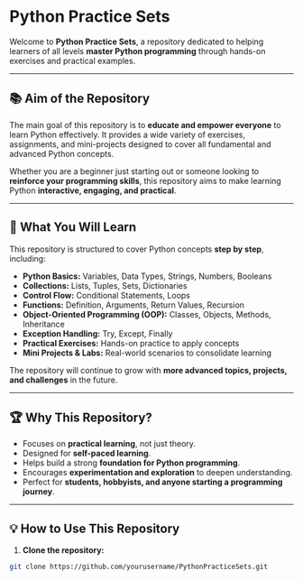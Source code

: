 # Python Practice Sets

Welcome to **Python Practice Sets**, a repository dedicated to helping learners of all levels **master Python programming** through hands-on exercises and practical examples.

---

## 📚 Aim of the Repository

The main goal of this repository is to **educate and empower everyone** to learn Python effectively. It provides a wide variety of exercises, assignments, and mini-projects designed to cover all fundamental and advanced Python concepts.  

Whether you are a beginner just starting out or someone looking to **reinforce your programming skills**, this repository aims to make learning Python **interactive, engaging, and practical**.

---

## 🚀 What You Will Learn

This repository is structured to cover Python concepts **step by step**, including:

- **Python Basics:** Variables, Data Types, Strings, Numbers, Booleans
- **Collections:** Lists, Tuples, Sets, Dictionaries
- **Control Flow:** Conditional Statements, Loops
- **Functions:** Definition, Arguments, Return Values, Recursion
- **Object-Oriented Programming (OOP):** Classes, Objects, Methods, Inheritance
- **Exception Handling:** Try, Except, Finally
- **Practical Exercises:** Hands-on practice to apply concepts
- **Mini Projects & Labs:** Real-world scenarios to consolidate learning

The repository will continue to grow with **more advanced topics, projects, and challenges** in the future.

---

## 🏆 Why This Repository?

- Focuses on **practical learning**, not just theory.
- Designed for **self-paced learning**.
- Helps build a strong **foundation for Python programming**.
- Encourages **experimentation and exploration** to deepen understanding.
- Perfect for **students, hobbyists, and anyone starting a programming journey**.

---

## 💡 How to Use This Repository

1. **Clone the repository:**

```bash
git clone https://github.com/yourusername/PythonPracticeSets.git
